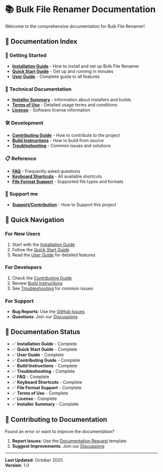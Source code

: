 # 📚 Bulk File Renamer Documentation

Welcome to the comprehensive documentation for Bulk File Renamer!

## 📖 Documentation Index

### 🚀 Getting Started
- **[Installation Guide](installation.md)** - How to install and set up Bulk File Renamer
- **[Quick Start Guide](quick-start.md)** - Get up and running in minutes
- **[User Guide](user-guide.md)** - Complete guide to all features

### 🔧 Technical Documentation
- **[Installer Summary](INSTALLER_SUMMARY.md)** - Information about installers and builds
- **[Terms of Use](TERMS.md)** - Detailed usage terms and conditions
- **[License](LICENSE)** - Software license information

### 🛠️ Development
- **[Contributing Guide](contributing.md)** - How to contribute to the project
- **[Build Instructions](build.md)** - How to build from source
- **[Troubleshooting](troubleshooting.md)** - Common issues and solutions

### 📋 Reference
- **[FAQ](faq.md)** - Frequently asked questions
- **[Keyboard Shortcuts](shortcuts.md)** - All available shortcuts
- **[File Format Support](formats.md)** - Supported file types and formats

### 💖 Support me
- **[Support/Contribution](contributing.md)** - How to Support this project

## 🎯 Quick Navigation

### For New Users
1. Start with the [Installation Guide](installation.md)
2. Follow the [Quick Start Guide](quick-start.md)
3. Read the [User Guide](user-guide.md) for detailed features

### For Developers
1. Check the [Contributing Guide](contributing.md)
2. Review [Build Instructions](build.md)
3. See [Troubleshooting](troubleshooting.md) for common issues

### For Support
- **Bug Reports**: Use the [GitHub Issues](https://github.com/ritzmanndominic/bulk_file_renamer/issues)
- **Questions**: Join our [Discussions](https://github.com/ritzmanndominic/bulk_file_renamer/discussions)

## 📝 Documentation Status

- ✅ **Installation Guide** - Complete
- ✅ **Quick Start Guide** - Complete
- ✅ **User Guide** - Complete  
- ✅ **Contributing Guide** - Complete
- ✅ **Build Instructions** - Complete
- ✅ **Troubleshooting** - Complete
- ✅ **FAQ** - Complete
- ✅ **Keyboard Shortcuts** - Complete
- ✅ **File Format Support** - Complete
- ✅ **Terms of Use** - Complete
- ✅ **License** - Complete
- ✅ **Installer Summary** - Complete

## 🤝 Contributing to Documentation

Found an error or want to improve the documentation? 

1. **Report Issues**: Use the [Documentation Request](https://github.com/ritzmanndominic/bulk_file_renamer/issues) template
2. **Suggest Improvements**: Join our [Discussions](https://github.com/ritzmanndominic/bulk_file_renamer/discussions)

---

**Last Updated**: October 2025  
**Version**: 1.0
